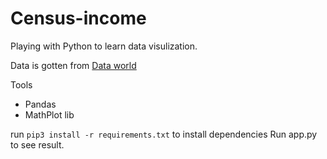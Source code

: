 # Census-income

Playing with Python to learn data visulization.

Data is gotten from [Data world](https://data.world/data-society/air-traffic-passenger-data)

Tools
- Pandas
- MathPlot lib

run `pip3 install -r requirements.txt` to install dependencies
Run app.py to see result.
